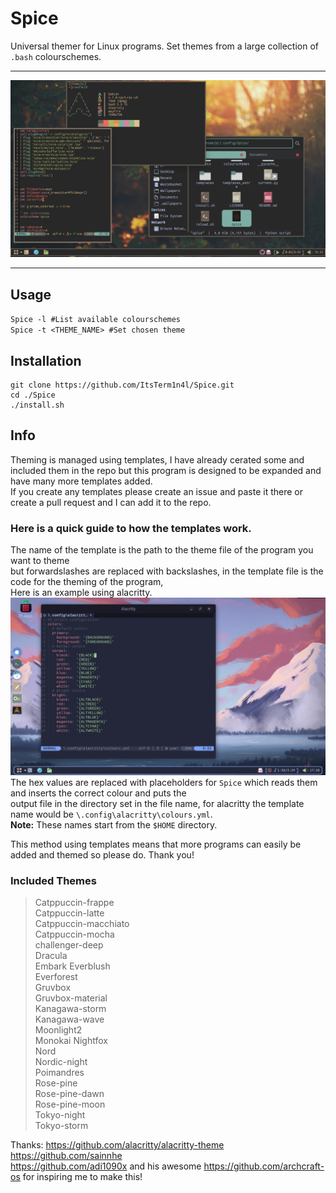 # Spice
Universal themer for Linux programs.
Set themes from a large collection of `.bash` colourschemes.
___

 ![screenshot](./assets/gruvbox-material_screenshot.png)
___
## **Usage**

`Spice -l #List available colourschemes`   
`Spice -t <THEME_NAME> #Set chosen theme`

## **Installation**

```
git clone https://github.com/ItsTerm1n4l/Spice.git   
cd ./Spice   
./install.sh   
```
## **Info**

Theming is managed using templates, I have already cerated some and included them in the repo but this program is designed to be expanded and have many more templates added.   
If you create any templates please create an issue and paste it there or create a pull request and I can add it to the repo.    
### **Here is a quick guide to how the templates work.**
The name of the template is the path to the theme file of the program you want to theme   
but forwardslashes are replaced with backslashes, in the template file is the code for the theming of the program,   
Here is an example using alacritty.       
 ![alacritty demo](/assets/alacritty-demo.png)
The hex values are replaced with placeholders for `Spice` which reads them and inserts the correct colour and puts the     
output file in the directory set in the file name, for alacritty the template name would be `\.config\alacritty\colours.yml`.   
**Note:** These names start from the `$HOME` directory.

This method using templates means that more programs can easily be added and themed so please do.
Thank you!   

### **Included Themes**
 
>Catppuccin-frappe  
>Catppuccin-latte  
>Catppuccin-macchiato  
>Catppuccin-mocha    
>challenger-deep    
>Dracula  
>Embark
>Everblush     
>Everforest  
>Gruvbox  
>Gruvbox-material  
>Kanagawa-storm  
>Kanagawa-wave  
>Moonlight2    
>Monokai
>Nightfox      
>Nord   
>Nordic-night    
>Poimandres    
>Rose-pine    
>Rose-pine-dawn    
>Rose-pine-moon    
>Tokyo-night  		
>Tokyo-storm		

Thanks:
https://github.com/alacritty/alacritty-theme    
https://github.com/sainnhe      
https://github.com/adi1090x and his awesome https://github.com/archcraft-os for inspiring me to make this!    
